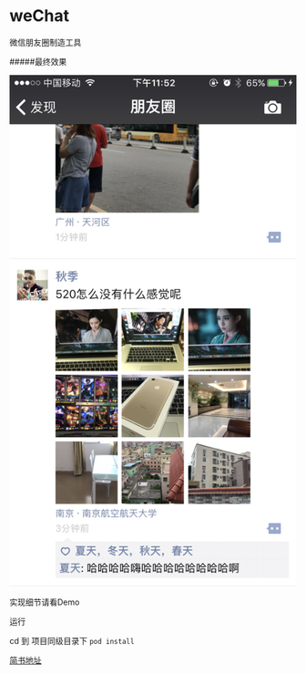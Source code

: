 # weChat
微信朋友圈制造工具

#####最终效果 

![image](Images/IMG_0127.PNG)

实现细节请看Demo

运行 

cd 到 项目同级目录下 ``pod install``

[简书地址](http://www.jianshu.com/p/dd8fd4faad83)
